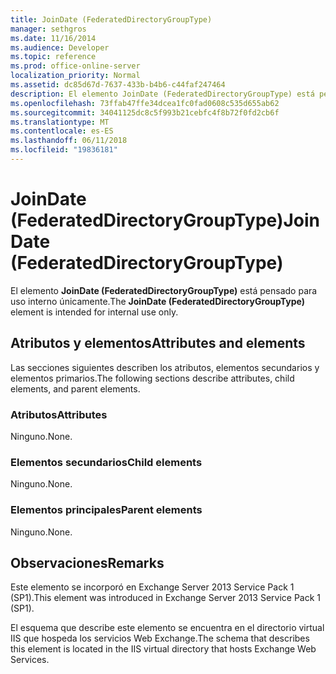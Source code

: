 ```yaml
---
title: JoinDate (FederatedDirectoryGroupType)
manager: sethgros
ms.date: 11/16/2014
ms.audience: Developer
ms.topic: reference
ms.prod: office-online-server
localization_priority: Normal
ms.assetid: dc85d67d-7637-433b-b4b6-c44faf247464
description: El elemento JoinDate (FederatedDirectoryGroupType) está pensado para uso interno únicamente.
ms.openlocfilehash: 73ffab47ffe34dcea1fc0fad0608c535d655ab62
ms.sourcegitcommit: 34041125dc8c5f993b21cebfc4f8b72f0fd2cb6f
ms.translationtype: MT
ms.contentlocale: es-ES
ms.lasthandoff: 06/11/2018
ms.locfileid: "19836181"
---
```

# <a name="joindate-federateddirectorygrouptype"></a><span data-ttu-id="ad967-103">JoinDate (FederatedDirectoryGroupType)</span><span class="sxs-lookup"><span data-stu-id="ad967-103">JoinDate (FederatedDirectoryGroupType)</span></span>

<span data-ttu-id="ad967-104">El elemento **JoinDate (FederatedDirectoryGroupType)** está pensado para uso interno únicamente.</span><span class="sxs-lookup"><span data-stu-id="ad967-104">The **JoinDate (FederatedDirectoryGroupType)** element is intended for internal use only.</span></span> 

## <a name="attributes-and-elements"></a><span data-ttu-id="ad967-105">Atributos y elementos</span><span class="sxs-lookup"><span data-stu-id="ad967-105">Attributes and elements</span></span>

<span data-ttu-id="ad967-106">Las secciones siguientes describen los atributos, elementos secundarios y elementos primarios.</span><span class="sxs-lookup"><span data-stu-id="ad967-106">The following sections describe attributes, child elements, and parent elements.</span></span>
  
### <a name="attributes"></a><span data-ttu-id="ad967-107">Atributos</span><span class="sxs-lookup"><span data-stu-id="ad967-107">Attributes</span></span>

<span data-ttu-id="ad967-108">Ninguno.</span><span class="sxs-lookup"><span data-stu-id="ad967-108">None.</span></span>
  
### <a name="child-elements"></a><span data-ttu-id="ad967-109">Elementos secundarios</span><span class="sxs-lookup"><span data-stu-id="ad967-109">Child elements</span></span>

<span data-ttu-id="ad967-110">Ninguno.</span><span class="sxs-lookup"><span data-stu-id="ad967-110">None.</span></span>
  
### <a name="parent-elements"></a><span data-ttu-id="ad967-111">Elementos principales</span><span class="sxs-lookup"><span data-stu-id="ad967-111">Parent elements</span></span>

<span data-ttu-id="ad967-112">Ninguno.</span><span class="sxs-lookup"><span data-stu-id="ad967-112">None.</span></span>
  
## <a name="remarks"></a><span data-ttu-id="ad967-113">Observaciones</span><span class="sxs-lookup"><span data-stu-id="ad967-113">Remarks</span></span>

<span data-ttu-id="ad967-114">Este elemento se incorporó en Exchange Server 2013 Service Pack 1 (SP1).</span><span class="sxs-lookup"><span data-stu-id="ad967-114">This element was introduced in Exchange Server 2013 Service Pack 1 (SP1).</span></span>
  
<span data-ttu-id="ad967-115">El esquema que describe este elemento se encuentra en el directorio virtual IIS que hospeda los servicios Web Exchange.</span><span class="sxs-lookup"><span data-stu-id="ad967-115">The schema that describes this element is located in the IIS virtual directory that hosts Exchange Web Services.</span></span>
  

